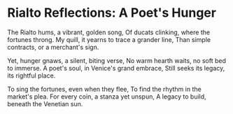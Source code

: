 # Rialto Reflections: A Poet's Hunger

The Rialto hums, a vibrant, golden song,
Of ducats clinking, where the fortunes throng.
My quill, it yearns to trace a grander line,
Than simple contracts, or a merchant's sign.

Yet, hunger gnaws, a silent, biting verse,
No warm hearth waits, no soft bed to immerse.
A poet's soul, in Venice's grand embrace,
Still seeks its legacy, its rightful place.

To sing the fortunes, even when they flee,
To find the rhythm in the market's plea.
For every coin, a stanza yet unspun,
A legacy to build, beneath the Venetian sun.
